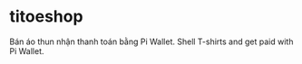 # titoeshop
Bán áo thun nhận thanh toán bằng Pi Wallet. Shell T-shirts and get paid with Pi Wallet.
